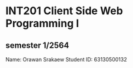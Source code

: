 # INT201 Client Side Web Programming I

## semester 1/2564
Name: Orawan Srakaew
Student ID: 63130500132
